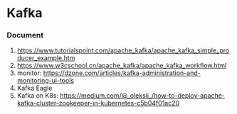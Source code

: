 # Kafka

### Document
1. https://www.tutorialspoint.com/apache_kafka/apache_kafka_simple_producer_example.htm
2. https://www.w3cschool.cn/apache_kafka/apache_kafka_workflow.html
3. monitor: https://dzone.com/articles/kafka-administration-and-monitoring-ui-tools
4. Kafka Eagle
5. Kafka on K8s: https://medium.com/@_oleksii_/how-to-deploy-apache-kafka-cluster-zookeeper-in-kubernetes-c5b04f01ac20
